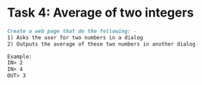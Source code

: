 # Task 4: Average of two integers

```md
Create a web page that do the following: -
1) Asks the user for two numbers in a dialog
2) Outputs the average of these two numbers in another dialog

Example:
IN> 2
IN> 4
OUT> 3
```
